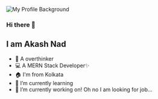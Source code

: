 ![My Profile Background](https://i.imgur.com/w7eq0Ux.png)
### Hi there 👋
## I am Akash Nad
- 🤔 A overthinker
- 💻 A MERN Stack Developer✨
- 🏠 I'm from Kolkata
- 🌱 I’m currently learning
- 🔭 I’m currently working on! Oh no I am looking for job...

<!--
**iamAkashNad/iamAkashNad** is a ✨ _special_ ✨ repository because its `README.md` (this file) appears on your GitHub profile.

Here are some ideas to get you started:

- 🔭 I’m currently working on ...
- 👯 I’m looking to collaborate on ...
- 🤔 I’m looking for help with ...
- 💬 Ask me about ...
- 📫 How to reach me: ...
- 😄 Pronouns: ...
- ⚡ Fun fact: ...
-->
